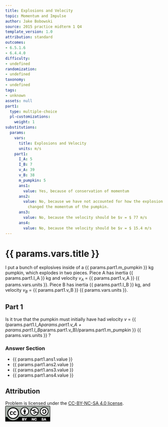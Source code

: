```yaml
---
title: Explosions and Velocity
topic: Momentum and Impulse
author: Jake Bobowski
source: 2015 practice midterm 1 Q4
template_version: 1.0
attribution: standard
outcomes:
- 6.5.1.6
- 6.4.4.0
difficulty:
- undefined
randomization:
- undefined
taxonomy:
- undefined
tags:
- unknown
assets: null
part1:
  type: multiple-choice
  pl-customizations:
    weight: 1
substitutions:
  params:
    vars:
      title: Explosions and Velocity
      units: m/s
    part1:
      I_A: 5
      I_B: 7
      v_A: 39
      v_B: 38
      m_pumpkin: 5
      ans1:
        value: Yes, because of conservation of momentum
      ans2:
        value: No, because we have not accounted for how the explosion might have
          changed the momentum of the pumpkin.
      ans3:
        value: No, because the velocity should be $v = $ 77 m/s
      ans4:
        value: No, because the velocity should be $v = $ 15.4 m/s
---
```

# {{ params.vars.title }}
I put a bunch of explosives inside of a {{ params.part1.m_pumpkin }} kg pumpkin, which explodes in two pieces.
Piece A has inertia {{ params.part1.I_A }} kg and velocity $v_A$ = {{ params.part1.v_A }} {{ params.vars.units }}.
Piece B has inertia {{ params.part1.I_B }} kg, and velocity $v_B$ = {{ params.part1.v_B }} {{ params.vars.units }}.
## Part 1

Is it true that the pumpkin must initially have had velocity $v$ = {{ (params.part1.I_A*params.part1.v_A + params.part1.I_B*params.part1.v_B)/params.part1.m_pumpkin }} {{ params.vars.units }} ?

### Answer Section

- {{ params.part1.ans1.value }}
- {{ params.part1.ans2.value }}
- {{ params.part1.ans3.value }}
- {{ params.part1.ans4.value }}

## Attribution

Problem is licensed under the [CC-BY-NC-SA 4.0 license](https://creativecommons.org/licenses/by-nc-sa/4.0/).<br> ![The Creative Commons 4.0 license requiring attribution-BY, non-commercial-NC, and share-alike-SA license.](https://raw.githubusercontent.com/firasm/bits/master/by-nc-sa.png)